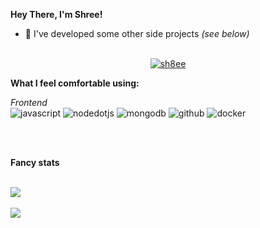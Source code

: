 **Hey There, I'm Shree!**  

- 🧪 I've developed some other side projects *(see below)*
<br><br>

<p align="center"> <a href="https://github.com/ryo-ma/github-profile-trophy"><img src="https://github-profile-trophy.vercel.app/?username=sh8ee" alt="sh8ee" /></a> </p>
</center>


**What I feel comfortable using:**  
  
*Frontend*  
![javascript](https://img.shields.io/badge/javascript-black?style=flat-square&logo=javascript) 
![nodedotjs](https://img.shields.io/badge/nodeJS-black?style=flat-square&logo=nodedotjs)
![mongodb](https://img.shields.io/badge/MongoDB-black?style=flat-square&logo=mongodb) 
![github](https://img.shields.io/badge/github-black?style=flat-square&logo=github) 
![docker](https://img.shields.io/badge/docker-black?style=flat-square&logo=docker) 

<br/><br/>

**Fancy stats**
<div class="container" >
  <br/>
  <a href="https://youtube.com/c/sh3ee">
    <img align= "center" src="https://github-readme-stats.vercel.app/api?username=sh8ee&count_private=true&cache_seconds=7200&border_radius=10px&show_icons=true&bg_color=1C2128&text_color=adbac7&border_color=cdd9e51a"/>
  </a>
</div>


<div class="container" >
  <br/>
  <a>
    <img align= "center" src="https://github-readme-stats.vercel.app/api/top-langs/?username=sh8ee&count_private=true&card_width=495&cache_seconds=7200&border_radius=10px&show_icons=true&bg_color=1C2128&text_color=adbac7&border_color=cdd9e51a" />
  </a>
</div>
